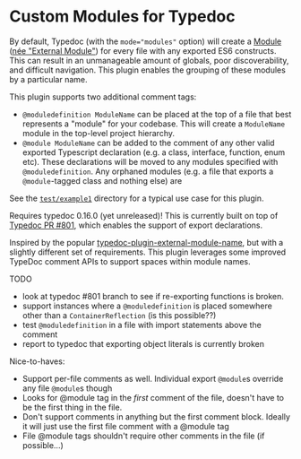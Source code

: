 # Custom Modules for Typedoc

By default, Typedoc (with the `mode="modules"` option) will create a [Module](https://www.typescriptlang.org/docs/handbook/modules.html) ([née "External Module"](https://github.com/TypeStrong/typedoc/issues/109)) for every file with any exported ES6 constructs. This can result in an unmanageable amount of globals, poor discoverability, and difficult navigation. This plugin enables the grouping of these modules by a particular name.

This plugin supports two additional comment tags:

- `@moduledefinition ModuleName` can be placed at the top of a file that best represents a "module" for your codebase. This will create a `ModuleName` module in the top-level project hierarchy.
- `@module ModuleName` can be added to the comment of any other valid exported Typescript declaration (e.g. a class, interface, function, enum etc). These declarations will be moved to any modules specified with `@moduledefinition`. Any orphaned modules (e.g. a file that exports a `@module`-tagged class and nothing else) are

See the [`test/example1`](/test/example1) directory for a typical use case for this plugin.

Requires typedoc 0.16.0 (yet unreleased)! This is currently built on top of [Typedoc PR #801](https://github.com/TypeStrong/typedoc/pull/801), which enables the support of export declarations.

Inspired by the popular [typedoc-plugin-external-module-name](https://github.com/christopherthielen/typedoc-plugin-external-module-name), but with a slightly different set of requirements. This plugin leverages some improved TypeDoc comment APIs to support spaces within module names.

TODO

- look at typedoc #801 branch to see if re-exporting functions is broken.
- support instances where a `@moduledefinition` is placed somewhere other than a `ContainerReflection` (is this possible??)
- test `@moduledefinition` in a file with import statements above the comment
- report to typedoc that exporting object literals is currently broken

Nice-to-haves:

- Support per-file comments as well. Individual export `@module`s override any file `@module`s though
- Looks for @module tag in the _first_ comment of the file, doesn't have to be the first thing in the file.
- Don't support comments in anything but the first comment block. Ideally it will just use the first file comment with a @module tag
- File @module tags shouldn't require other comments in the file (if possible...)

